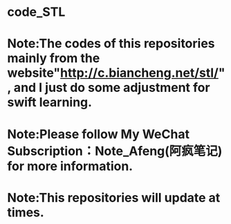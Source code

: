 # code_STL
# Note:The codes of this repositories mainly from the website"http://c.biancheng.net/stl/", and I just do some adjustment for swift learning.
# Note:Please follow My WeChat Subscription：Note_Afeng(阿疯笔记) for more information.
# Note:This repositories will update at times.
